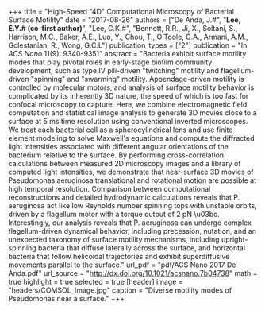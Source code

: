 +++
title = "High-Speed \"4D\" Computational Microscopy of Bacterial Surface Motility"
date = "2017-08-26"
authors = ["De Anda, J.#", "**Lee, E.Y.# (co-first author)**", "Lee, C.K.#", "Bennett, R.R., Ji, X., Soltani, S., Harrison, M.C., Baker, A.E., Luo, Y., Chou, T., O’Toole, G.A., Armani, A.M., Golestanian, R., Wong, G.C.L"]
publication_types = ["2"]
publication = "In *ACS Nano* 11(9): 9340-9351"
abstract = "Bacteria exhibit surface motility modes that play pivotal roles in early-stage biofilm community development, such as type IV pili-driven \"twitching\" motility and flagellum-driven \"spinning\" and \"swarming\" motility. Appendage-driven motility is controlled by molecular motors, and analysis of surface motility behavior is complicated by its inherently 3D nature, the speed of which is too fast for confocal microscopy to capture. Here, we combine electromagnetic field computation and statistical image analysis to generate 3D movies close to a surface at 5 ms time resolution using conventional inverted microscopes. We treat each bacterial cell as a spherocylindrical lens and use finite element modeling to solve Maxwell's equations and compute the diffracted light intensities associated with different angular orientations of the bacterium relative to the surface. By performing cross-correlation calculations between measured 2D microscopy images and a library of computed light intensities, we demonstrate that near-surface 3D movies of Pseudomonas aeruginosa translational and rotational motion are possible at high temporal resolution. Comparison between computational reconstructions and detailed hydrodynamic calculations reveals that P. aeruginosa act like low Reynolds number spinning tops with unstable orbits, driven by a flagellum motor with a torque output of 2 pN \u03bc. Interestingly, our analysis reveals that P. aeruginosa can undergo complex flagellum-driven dynamical behavior, including precession, nutation, and an unexpected taxonomy of surface motility mechanisms, including upright-spinning bacteria that diffuse laterally across the surface, and horizontal bacteria that follow helicoidal trajectories and exhibit superdiffusive movements parallel to the surface."
url_pdf = "pdf/ACS Nano 2017 De Anda.pdf"
url_source = "http://dx.doi.org/10.1021/acsnano.7b04738"
math = true
highlight = true
selected = true
[header]
image = "headers/COMSOL_Image.jpg"
caption = "Diverse motility modes of Pseudomonas near a surface."
+++